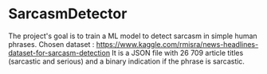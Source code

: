 # SarcasmDetector
The project's goal is to train a ML model to detect sarcasm in simple human phrases.
Chosen dataset :
https://www.kaggle.com/rmisra/news-headlines-dataset-for-sarcasm-detection
It is a JSON file with 26 709 article titles (sarcastic and serious) and a binary indication if the phrase is sarcastic.
